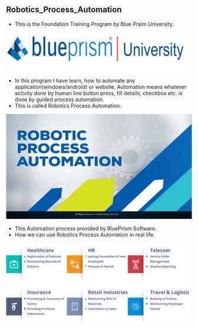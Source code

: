 ## Robotics_Process_Automation

- This is the Foundation Training Program by Blue Prsim University.

![blueprism_university_logo](https://github.com/paramchoksi/Robotics_Process_Automation/blob/main/BPU.png?raw=true)

- In this program I have learn, how to automate any application(windows/android) or website, Automation means whatever activity done by human line button press, fill details, checkbox etc. is done by guided process automation.
- This is called Robotics Process Automation.

![RPA](https://github.com/paramchoksi/Robotics_Process_Automation/blob/main/RPA.jpg?raw=true)

- This Automation process provided by BluePrism Software.
- How we can use Robotics Process Automation in real life.

![RPA_uses](https://github.com/paramchoksi/Robotics_Process_Automation/blob/main/RPA_uses.png?raw=true)
